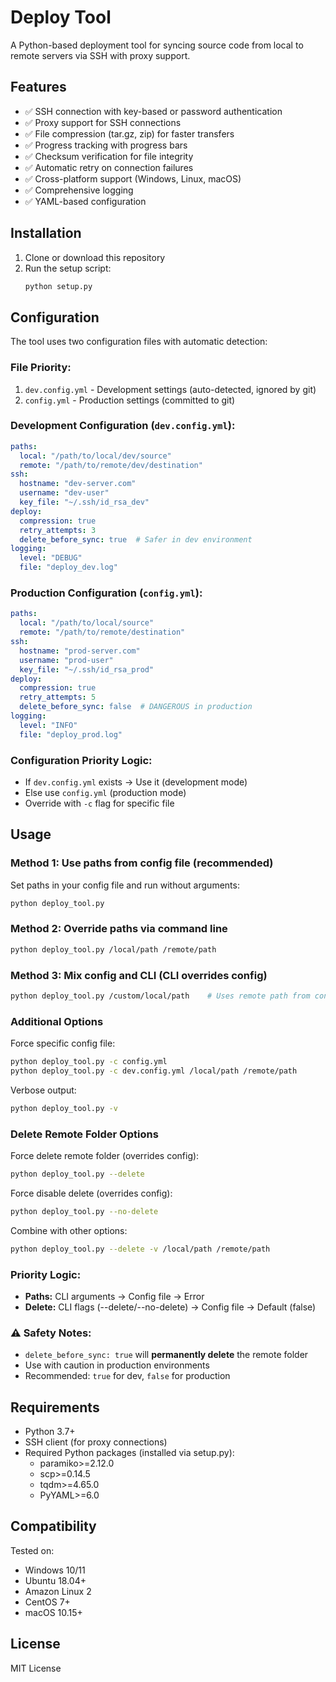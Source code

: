 # Deploy Tool

A Python-based deployment tool for syncing source code from local to remote servers via SSH with proxy support.

## Features

- ✅ SSH connection with key-based or password authentication
- ✅ Proxy support for SSH connections
- ✅ File compression (tar.gz, zip) for faster transfers
- ✅ Progress tracking with progress bars
- ✅ Checksum verification for file integrity
- ✅ Automatic retry on connection failures
- ✅ Cross-platform support (Windows, Linux, macOS)
- ✅ Comprehensive logging
- ✅ YAML-based configuration

## Installation

1. Clone or download this repository
2. Run the setup script:
   ```bash
   python setup.py
   ```

## Configuration

The tool uses two configuration files with automatic detection:

### File Priority:
1. `dev.config.yml` - Development settings (auto-detected, ignored by git)
2. `config.yml` - Production settings (committed to git)

### Development Configuration (`dev.config.yml`):
```yaml
paths:
  local: "/path/to/local/dev/source"
  remote: "/path/to/remote/dev/destination"
ssh:
  hostname: "dev-server.com"
  username: "dev-user"
  key_file: "~/.ssh/id_rsa_dev"
deploy:
  compression: true
  retry_attempts: 3
  delete_before_sync: true  # Safer in dev environment
logging:
  level: "DEBUG"
  file: "deploy_dev.log"
```

### Production Configuration (`config.yml`):
```yaml
paths:
  local: "/path/to/local/source"
  remote: "/path/to/remote/destination"
ssh:
  hostname: "prod-server.com"
  username: "prod-user"
  key_file: "~/.ssh/id_rsa_prod"
deploy:
  compression: true
  retry_attempts: 5
  delete_before_sync: false  # DANGEROUS in production
logging:
  level: "INFO"
  file: "deploy_prod.log"
```

### Configuration Priority Logic:
- If `dev.config.yml` exists → Use it (development mode)
- Else use `config.yml` (production mode)
- Override with `-c` flag for specific file

## Usage

### Method 1: Use paths from config file (recommended)
Set paths in your config file and run without arguments:
```bash
python deploy_tool.py
```

### Method 2: Override paths via command line
```bash
python deploy_tool.py /local/path /remote/path
```

### Method 3: Mix config and CLI (CLI overrides config)
```bash
python deploy_tool.py /custom/local/path    # Uses remote path from config
```

### Additional Options

Force specific config file:
```bash
python deploy_tool.py -c config.yml
python deploy_tool.py -c dev.config.yml /local/path /remote/path
```

Verbose output:
```bash
python deploy_tool.py -v
```

### Delete Remote Folder Options

Force delete remote folder (overrides config):
```bash
python deploy_tool.py --delete
```

Force disable delete (overrides config):
```bash
python deploy_tool.py --no-delete
```

Combine with other options:
```bash
python deploy_tool.py --delete -v /local/path /remote/path
```

### Priority Logic:
- **Paths:** CLI arguments → Config file → Error
- **Delete:** CLI flags (--delete/--no-delete) → Config file → Default (false)

### ⚠️ Safety Notes:
- `delete_before_sync: true` will **permanently delete** the remote folder
- Use with caution in production environments
- Recommended: `true` for dev, `false` for production

## Requirements

- Python 3.7+
- SSH client (for proxy connections)
- Required Python packages (installed via setup.py):
  - paramiko>=2.12.0
  - scp>=0.14.5
  - tqdm>=4.65.0
  - PyYAML>=6.0

## Compatibility

Tested on:
- Windows 10/11
- Ubuntu 18.04+
- Amazon Linux 2
- CentOS 7+
- macOS 10.15+

## License

MIT License